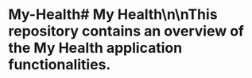 # My-Health# My Health\n\nThis repository contains an overview of the My Health application functionalities.
